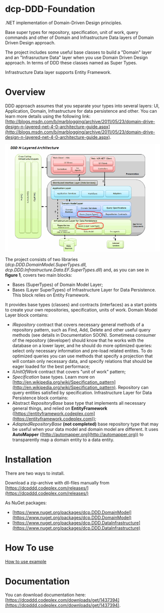 # dcp-DDD-Foundation
.NET implementation of Domain-Driven Design principles.

Base super types for repository, specification, unit of work, query commands and other of Domain and Infrastructure Data layers of Domain Driven Design approach.

The project includes some useful base classes to build a "Domain" layer and an "Infrasructure Data" layer when you use Domain Driven Design approach. In terms of DDD these classes named as Super Types.

Infrastructure Data layer supports Entity Framework.

# Overview
DDD approach assumes that you separate your types into several layers: UI, Application, Domain, Infrastructure for data persistence and other. You can learn more details using the following link: [http://blogs.msdn.com/b/marblogging/archive/2011/05/23/domain-drive-design-n-layered-net-4-0-architecture-guide.aspx](http://blogs.msdn.com/b/marblogging/archive/2011/05/23/domain-drive-design-n-layered-net-4-0-architecture-guide.aspx).
 
![](/docs/images/Home_scheme1.PNG)

The project consists of two libraries (_dcp.DDD.DomainModel.SuperTypes.dll, dcp.DDD.Infrastructure.Data.EF.SuperTypes.dll_) and, as you can see in **figure 1**, covers two main blocks: 
* Bases (SuperTypes) of Domain Model Layer;
* Bases (Layer SuperTypes) of Infrastructure Layer for Data Persistence. This block relies on Entity Framework.

It provides base types (classes) and contracts (interfaces) as a start points to create your own repositories, specification, units of work.
Domain Model Layer block contains:
* _IRepository_ contract that covers necessary general methods of a repository pattern, such as Find, Add, Delete and other useful query methods (see details in Documentation SOON). Sometimesa  consumer of the repository (developer) should know that he works with the database on a lower layer, and he should do more optimized queries: select only necessary information and pre-load related entites.  To do optimized queries you can use methods that specify a projection that will contain only necessary data, and specify relations that should be eager loaded for the best performace;
* _IUnitOfWork_ contract that covers "unit of work" pattern;
* _Specification_ base types. Learn more on [http://en.wikipedia.org/wiki/Specification_pattern](http://en.wikipedia.org/wiki/Specification_pattern). Repository can query entities satisfied by specification.
Infrastructure Layer for Data Persistence block contains:
* Abstract _RepositoryBase_ base type that implements all necessary general things, and relied on **EntityFramework** ([https://entityframework.codeplex.com](https://entityframework.codeplex.com));
* _AdaptedRepositoryBase_ **(not completed)** base repository type that may be useful when your data model and domain model are different. It uses **AutoMapper** ([http://automapper.org](http://automapper.org)) to transparently map a domain entity to a data entity.

# Installation

There are two ways to install.

Download a zip-archive with dll-files manually from [https://dcpddd.codeplex.com/releases/](https://dcpddd.codeplex.com/releases/)

As NuGet packages:
* [https://www.nuget.org/packages/dcp.DDD.DomainModel](https://www.nuget.org/packages/dcp.DDD.DomainModel)
* [https://www.nuget.org/packages/dcp.DDD.DataInfrastructure](https://www.nuget.org/packages/dcp.DDD.DataInfrastructure)

# How To use

[How to use example](How-to-use-example)

# Documentation

You can download documentation here: [https://dcpddd.codeplex.com/downloads/get/1437394](https://dcpddd.codeplex.com/downloads/get/1437394).






